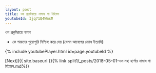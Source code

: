 ```yaml
---
layout: post
title: ওম প্রকৃষ্টরায়ে নামায গা টাইমস
youtubeId: Ijq71Q4WmsM
---
```

 
 
 ওম প্রকৃষ্টরায়ে নামায  
 
 -  কে শত্রুদের পুরোপুরি নিশ্চিহ্ন করে দেয় (যেমন আবেগের ক্রোধ ইত্যাদি) 
 
  
 
  
 
 
 
 
 
 


{% include youtubePlayer.html id=page.youtubeId %}
 
[Next]({{ site.baseurl }}{% link  split1/_posts/2018-05-01-ওম মহা হার্শায় নামায গা টাইমস.md%})
 
